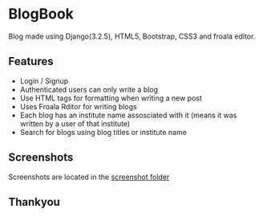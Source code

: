# BlogBook
Blog made using Django(3.2.5), HTML5, Bootstrap, CSS3 and froala editor.

## Features

* Login / Signup
* Authenticated users can only write a blog
* Use HTML tags for formatting when writing a new post
* Uses Froala Rditor for writing blogs
* Each blog has an institute name assosciated with it (means it was written by a user of that institute)
* Search for blogs using blog titles or institute name

## Screenshots
Screenshots are located in the [screenshot folder](https://github.com/tanmay-raj-29/BlogBook/tree/main/Screenshots)

## Thankyou
